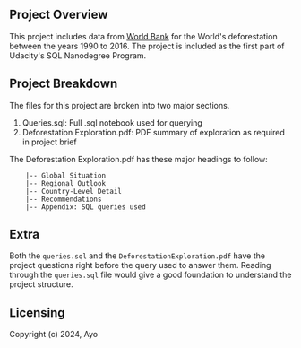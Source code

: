 ## Project Overview

This project includes data from [World Bank](https://www.worldbank.org/ext/en/home) for the World's deforestation between the years 1990 to 2016. The project is included as the first part of Udacity's SQL Nanodegree Program. 


## Project Breakdown

The files for this project are broken into two major sections.
1. Queries.sql: Full .sql notebook used for querying
2. Deforestation Exploration.pdf: PDF summary of exploration as required in project brief

The Deforestation Exploration.pdf has these major headings to follow:

        |-- Global Situation
        |-- Regional Outlook
        |-- Country-Level Detail
        |-- Recommendations
        |-- Appendix: SQL queries used

## Extra

Both the `queries.sql` and the `DeforestationExploration.pdf` have the project questions right before the query used to answer them. Reading through the `queries.sql` file would give a good foundation to understand the project structure.

## Licensing

Copyright (c) 2024, Ayo
